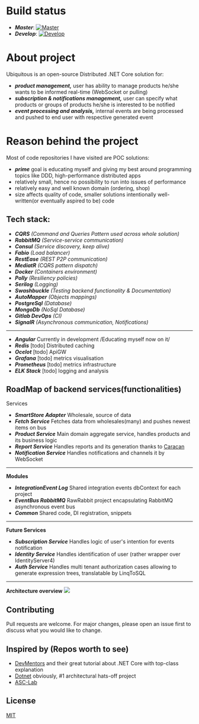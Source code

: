 # Build status

- ***Master***:
[![Master](https://gitlab.com/Ruzanowski/ubiquitous/badges/master/build.svg)](https://gitlab.com/Ruzanowski/ubiquitous/badges/master/build.svg)
- ***Develop***:
[![Develop](https://gitlab.com/Ruzanowski/ubiquitous/badges/develop/build.svg)](https://gitlab.com/Ruzanowski/ubiquitous/badges/develop/build.svg)

# About project
Ubiquitous is an open-source Distributed .NET Core solution for:
- ***product management,*** user has ability to manage products he/she wants to be informed real-time (WebSocket or pulling)
- ***subscription & notifications management,*** user can specify what products or groups of products he/she is interested to be notified
- ***event processing and analysis,*** internal events are being processed and pushed to end user with respective generated event

# Reason behind the project
Most of code repositories I have visited are POC solutions:
- ***prime*** goal is educating myself and giving my best around programming topics like DDD, high-performance distributed apps 
- relatively small, hence no possibility to run into issues of performance
- relatively easy and well known domain (ordering, shop)
- size affects quality of code, smaller solutions intentionally well-written(or eventually aspired to be) code 

**Tech stack:**
----------------
- ***CQRS*** *(Command and Queries Pattern used across whole solution)*
- ***RabbitMQ*** *(Service-service communication)*
- ***Consul*** *(Service discovery, keep alive)*
- ***Fabio*** *(Load balancer)*
- ***RestEase*** *(REST P2P communication)*
- ***MediatR*** *(CQRS pattern dispatch)*
- ***Docker*** *(Containers environment)*
- ***Polly*** *(Resiliency policies)*
- ***Serilog*** *(Logging)*
- ***Swashbuckle*** *(Testing backend functionality & Documentation)*
- ***AutoMapper*** *(Objects mappings)*
- ***PostgreSql*** *(Database)*
- ***MongoDb*** *(NoSql Database)*
- ***Gitlab DevOps*** *(CI)*
- ***SignalR*** *(Asynchronous communication, Notifications)*
------ 
- ***Angular*** Currently in development /Educating myself now on it/ 
- ***Redis*** [todo] Distributed caching
- ***Ocelot*** [todo] ApiGW
- ***Grafana*** [todo] metrics visualisation
- ***Prometheus*** [todo] metrics infrastructure
- ***ELK Stack*** [todo] logging and analysis 


**RoadMap of backend services(functionalities)**
-------
Services
- ***SmartStore Adapter*** Wholesale, source of data
- ***Fetch Service*** Fetches data from wholesales(many) and pushes newest items on bus
- ***Product Service*** Main domain aggregate service, handles products and its business logic
- ***Report Service*** Handles reports and its generation thanks to [Caracan](https://github.com/caracan-team)
- ***Notification Service*** Handles notifications and channels it by WebSocket
-------

**Modules**
- ***IntegrationEvent Log*** Shared integration events dbContext for each project
- ***EventBus RabbitMQ*** RawRabbit project encapsulating RabbitMQ asynchronous event bus
- ***Common*** Shared code, DI registration, snippets
-------

**Future Services**
- ***Subscription Service*** Handles logic of user's intention for events notification
- ***Identity Service*** Handles identification of user (rather wrapper over IdentityServer4)
- ***Auth Service*** Handles multi tenant authorization cases allowing to generate expression trees, translatable by LinqToSQL
-------

**Architecture overview**
<img src="img/Ubiquitous architecture.png">


## Contributing
Pull requests are welcome. For major changes, please open an issue first to discuss what you would like to change.

## Inspired by (Repos worth to see)
- [DevMentors](https://github.com/devmentors) and their great tutorial about .NET Core with top-class explanation
- [Dotnet](https://github.com/dotnet-architecture/eShopOnContainers) obviously, #1 architectural hats-off project
- [ASC-Lab](https://github.com/asc-lab/dotnetcore-microservices-poc)

## License
[MIT](https://choosealicense.com/licenses/mit/)
